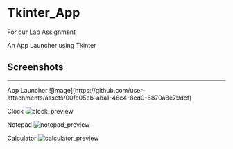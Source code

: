 # Tkinter_App
For our Lab Assignment

An App Launcher using Tkinter

## Screenshots
<hr>
App Launcher
![image](https://github.com/user-attachments/assets/00fe05eb-aba1-48c4-8cd0-6870a8e79dcf)

Clock
![clock_preview](https://github.com/user-attachments/assets/9561cf4d-5d2b-462f-bab3-c2898e6689cf)

Notepad
![notepad_preview](https://github.com/user-attachments/assets/f4727445-cb80-4805-a083-241a15676a12)

Calculator
![calculator_preview](https://github.com/user-attachments/assets/70a4ad8f-8a1c-493b-abc6-ad46793d52c6)

